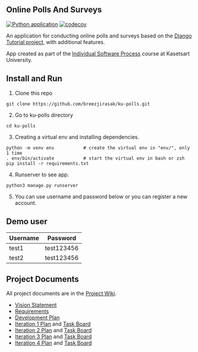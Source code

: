 ## Online Polls And Surveys

[![Python application](https://github.com/breezjirasak/ku-polls/actions/workflows/python-app.yml/badge.svg)](https://github.com/breezjirasak/ku-polls/actions/workflows/python-app.yml)
[![codecov](https://codecov.io/gh/breezjirasak/ku-polls/branch/main/graph/badge.svg?token=ZZPUMXRXQ8)](https://codecov.io/gh/breezjirasak/ku-polls)

An application for conducting online polls and surveys based
on the [Django Tutorial project](https://docs.djangoproject.com/en/4.1/intro/tutorial01/), with
additional features.

App created as part of the [Individual Software Process](
https://cpske.github.io/ISP) course at Kasetsart University.

## Install and Run

1. Clone this repo

```
git clone https://github.com/breezjirasak/ku-polls.git
```

2. Go to ku-polls directory

```
cd ku-polls
```

3. Creating a virtual env and installing dependencies.

```
python -m venv env           # create the virtual env in "env/", only 1 time
. env/bin/activate           # start the virtual env in bash or zsh
pip install -r requirements.txt
```

4. Runserver to see app.

```
python3 manage.py runserver
```

5. You can use username and password below or you can register a new account.

## Demo user

| Username  | Password  |
|-----------|-----------|
|   test1   | test123456 |
|   test2   | test123456 |

## Project Documents

All project documents are in the [Project Wiki](../../wiki/Home).

- [Vision Statement](../../wiki/Vision%20Statement)
- [Requirements](../../wiki/Requirements)
- [Development Plan](../../wiki/Development%20Plan)
- [Iteration 1 Plan](../../wiki/Iteration%201%20Plan) and [Task Board](https://github.com/users/breezjirasak/projects/1/views/2)
- [Iteration 2 Plan](../../wiki/Iteration%202%20Plan) and [Task Board](https://github.com/users/breezjirasak/projects/1/views/5)
- [Iteration 3 Plan](../../wiki/Iteration%203%20Plan) and [Task Board](https://github.com/users/breezjirasak/projects/1/views/6)
- [Iteration 4 Plan](../../wiki/Iteration%204%20Plan) and [Task Board](https://github.com/users/breezjirasak/projects/1/views/7)

